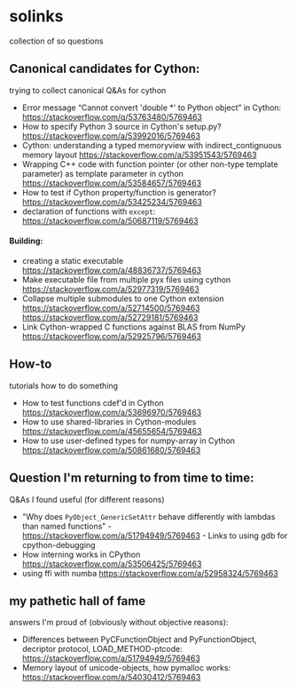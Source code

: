 # solinks
collection of so questions

## Canonical candidates for Cython:

trying to collect canonical Q&As for cython

  * Error message “Cannot convert 'double *' to Python object” in Cython:  https://stackoverflow.com/q/53763480/5769463
  * How to specify Python 3 source in Cython's setup.py? https://stackoverflow.com/a/53992016/5769463
  * Cython: understanding a typed memoryview with indirect_contignuous memory layout https://stackoverflow.com/a/53951543/5769463
  * Wrapping C++ code with function pointer (or other non-type template parameter) as template parameter in cython https://stackoverflow.com/a/53584657/5769463
  * How to test if Cython property/function is generator? https://stackoverflow.com/a/53425234/5769463
  * declaration of functions with `except`: https://stackoverflow.com/a/50687119/5769463
  
#### Building:

  * creating a static executable https://stackoverflow.com/a/48836737/5769463
  * Make executable file from multiple pyx files using cython https://stackoverflow.com/a/52977319/5769463
  * Collapse multiple submodules to one Cython extension https://stackoverflow.com/a/52714500/5769463 https://stackoverflow.com/a/52729181/5769463
  * Link Cython-wrapped C functions against BLAS from NumPy https://stackoverflow.com/a/52925796/5769463
  
## How-to

tutorials how to do something

  * How to test functions cdef'd in Cython https://stackoverflow.com/a/53696970/5769463
  * How to use shared-libraries in Cython-modules https://stackoverflow.com/a/45655654/5769463
  * How to use user-defined types for numpy-array in Cython https://stackoverflow.com/a/50861680/5769463



## Question I'm returning to from time to time:

Q&As I found useful (for different reasons)

  * "Why does `PyObject_GenericSetAttr` behave differently with lambdas than named functions" - https://stackoverflow.com/a/51794949/5769463 - Links to using gdb for cpython-debugging
  * How interning works in CPython https://stackoverflow.com/a/53506425/5769463
  * using ffi with numba https://stackoverflow.com/a/52958324/5769463



## my pathetic hall of fame

answers I'm proud of (obviously without objective reasons):

  * Differences between PyCFunctionObject and PyFunctionObject, decriptor protocol, LOAD_METHOD-ptcode: https://stackoverflow.com/a/51794949/5769463
  * Memory layout of unicode-objects, how pymalloc works: https://stackoverflow.com/a/54030412/5769463
                   
